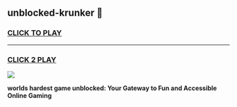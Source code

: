 
## unblocked-krunker 👋
<h3>
<a href="https://premium.freeplayer.one?title=unblocked-krunker&ref=14F">CLICK TO PLAY</a></h3>
<hr>

<h3>
<a href="https://premium.freeplayer.one?title=unblocked-krunker&ref=14F">CLICK 2 PLAY</a>
  
</h3>

<a href="https://premium.freeplayer.one?title=unblocked-krunker&ref=12F/"><img src="https://clearcache.store/games.png"></a>


**worlds hardest game unblocked: Your Gateway to Fun and Accessible Online Gaming**

